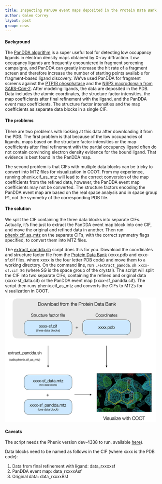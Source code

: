 ```yaml
---
title: Inspecting PanDDA event maps deposited in the Protein Data Bank
author: Galen Correy
layout: post
group: news
---
```


#### Background

The [PanDDA algorithm](https://www.nature.com/articles/ncomms15123) is a super useful tool for detecting low occupancy ligands in electron density maps obtained by X-ray diffraction. Low occupancy ligands are frequently encountered in fragment screening campaigns, and PanDDA can greatly increase the hit rate of a fragment screen and therefore increase the number of starting points available for fragment-based ligand discovery. We’ve used PanDDA for fragment screens against the [PTP1B phosphatase](https://elifesciences.org/articles/36307) and the [NSP3 macrodomain from SARS-CoV-2](https://advances.sciencemag.org/content/7/16/eabf8711). After modeling ligands, the data are deposited in the PDB. Data includes the atomic coordinates, the structure factor intensities, the map coefficients after final refinement with the ligand, and the PanDDA event map coefficients. The structure factor intensities and the map coefficients as separate data blocks in a single CIF. 

#### The problems

There are two problems with looking at this data after downloading it from the PDB. The first problem is that because of the low occupancies of ligands, maps based on the structure factor intensities or the map coefficients after final refinement with the partial occupancy ligand often do not contain convincing electron density evidence for the bound ligand. That evidence is best found in the PanDDA map. 

The second problem is that CIFs with multiple data blocks can be tricky to convert into MTZ files for visualization in COOT. From my experience, running phenix.cif_as_mtz will lead to the correct conversion of the map coefficients from the refined data, however, the PanDDA event map coefficients may not be converted. The structure factors encoding the PanDDA event map are based on the real space analysis and in space group P1, not the symmetry of the corresponding PDB file.

#### The solution

We split the CIF containing the three data blocks into separate CIFs. Actually, it’s fine just to extract the PanDDA event map block into one CIF, and move the original and refined data in another. Then run [phenix.cif_as_mtz](http://www.phenix-online.org/documentation/reference/cif_as_mtz.html) on the separate CIFs, with the correct symmetry flags specified, to convert them into MTZ files. 

The [extract_pandda.sh](https://github.com/gcorrey/scripts/tree/main/extract_pandda_from_cif) script does this for you. Download the coordinates and structure factor file from the [Protein Data Bank](https://www.rcsb.org) (xxxx.pdb and xxxx-sf.cif files, where xxxx is the four letter PDB code) and move them to a working directory. On the command line, run ```./extract_pandda.sh xxxx-sf.cif SG``` (where SG is the space group of the crystal). The script will split the CIF into two separate CIFs, containing the refined and original data (xxxx-sf_data.cif) or the PanDDA event map (xxxx-sf_pandda.cif). The script then runs phenix.cif_as_mtz and converts the CIFs to MTZs for visualization in COOT.

<img src="https://raw.githubusercontent.com/gcorrey/scripts/main/extract_pandda_from_cif/cif_schematic.png" width="500">

#### Caveats

The script needs the Phenix version dev-4338 to run, available [here](http://phenix-online.org/download/nightly_builds.cgi?show_all=1)).

Data blocks need to be named as follows in the CIF (where xxxx is the PDB code): 
1. Data from final refinement with ligand: data_rxxxxsf
1. PanDDA event map: data_rxxxxAsf
1. Original data: data_rxxxxBsf
